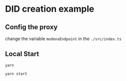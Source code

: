 # DID creation example

## Config the proxy 
change the variable `modenaEndpoint` in the `./src/index.ts`


## Local Start
`yarn`

`yarn start`
